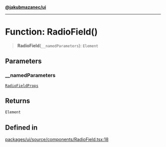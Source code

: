 [**@jakubmazanec/ui**](../README.md)

---

# Function: RadioField()

> **RadioField**(`__namedParameters`): `Element`

## Parameters

### \_\_namedParameters

[`RadioFieldProps`](../type-aliases/RadioFieldProps.md)

## Returns

`Element`

## Defined in

[packages/ui/source/components/RadioField.tsx:18](https://github.com/jakubmazanec/tools/blob/a4967209f10f2b04ade958bd873ac46f1290cee7/packages/ui/source/components/RadioField.tsx#L18)
